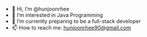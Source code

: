 - 👋 Hi, I’m @hunjoonrhee
- 👀 I’m interested in Java Programming
- 🌱 I’m currently preparing to be a full-stack developer
- 📫 How to reach me: hunjoonrhee90@gmail.com

<!---
hunjoonrhee/hunjoonrhee is a ✨ special ✨ repository because its `README.md` (this file) appears on your GitHub profile.
You can click the Preview link to take a look at your changes.
--->
